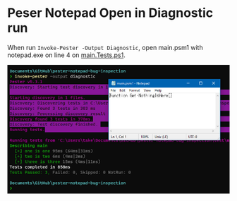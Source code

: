 # Peser Notepad Open in Diagnostic run

When run `Invoke-Pester -Output Diagnostic`,
open main.psm1 with notepad.exe on line 4 on [main.Tests.ps1](test/main.Tests.ps1).

![alt](lib/notepad_shown.png)
